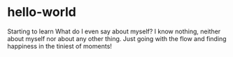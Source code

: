 # hello-world
Starting to learn
What do I even say about myself?
I know nothing, neither about myself nor about any other thing.
Just going with the flow and finding happiness in the tiniest of moments!
